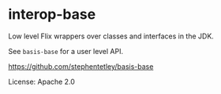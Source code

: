 # interop-base

Low level Flix wrappers over classes and interfaces in the JDK.

See `basis-base` for a user level API.

https://github.com/stephentetley/basis-base


License: Apache 2.0

